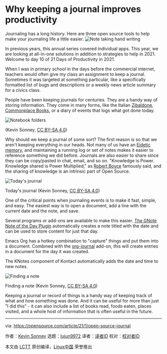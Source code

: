 [#]: collector: (lujun9972)
[#]: translator: (geekpi)
[#]: reviewer: ( )
[#]: publisher: ( )
[#]: url: ( )
[#]: subject: (Why keeping a journal improves productivity)
[#]: via: (https://opensource.com/article/21/1/open-source-journal)
[#]: author: (Kevin Sonney https://opensource.com/users/ksonney)

Why keeping a journal improves productivity
======
Journaling has a long history. Here are three open source tools to help
make your journaling life a little easier.
![Note taking hand writing][1]

In previous years, this annual series covered individual apps. This year, we are looking at all-in-one solutions in addition to strategies to help in 2021. Welcome to day 10 of 21 Days of Productivity in 2021.

When I was in primary school in the days before the commercial internet, teachers would often give my class an assignment to keep a journal. Sometimes it was targeted at something particular, like a specifically formatted list of bugs and descriptions or a weekly news article summary for a civics class.

People have been keeping journals for centuries. They are a handy way of storing information. They come in many forms, like the Italian [Zibaldone][2], [Commonplace Books][3], or a diary of events that logs what got done today.

![Notebook folders][4]

(Kevin Sonney, [CC BY-SA 4.0][5])

Why should we keep a journal of some sort? The first reason is so that we aren't keeping everything in our heads. Not many of us have an [Eidetic memory][6], and maintaining a running log or set of notes makes it easier to reference something we did before. Journals are also easier to share since they can be copy/pasted in chat, email, and so on. "Knowledge is Power. Knowledge shared is Power Multiplied," as [Robert Boyce][7] famously said, and the sharing of knowledge is an intrinsic part of Open Source.

![Today's journal][8]

Today's journal (Kevin Sonney, [CC BY-SA 4.0][5])

One of the critical points when journaling events is to make it fast, simple, and easy. The easiest way is to open a document, add a line with the current date and the note, and save.

Several programs or add-ons are available to make this easier. [The GNote Note of the Day Plugin][9] automatically creates a note titled with the date and can be used to store content for just that day.

Emacs Org has a hotkey combination to "capture" things and put them into a document. Combined with the [org-journal][10] add-on, this will create entries in a document for the day it was created.

The KNotes component of Kontact automatically adds the date and time to new notes.

![Finding a note][11]

Finding a note (Kevin Sonney, [CC BY-SA 4.0][5])

Keeping a journal or record of things is a handy way of keeping track of what and how something was done. And it can be useful for more than just "I did this" - it can also include a list of books read, foods eaten, places visited, and a whole host of information that is often useful in the future.

--------------------------------------------------------------------------------

via: https://opensource.com/article/21/1/open-source-journal

作者：[Kevin Sonney][a]
选题：[lujun9972][b]
译者：[译者ID](https://github.com/译者ID)
校对：[校对者ID](https://github.com/校对者ID)

本文由 [LCTT](https://github.com/LCTT/TranslateProject) 原创编译，[Linux中国](https://linux.cn/) 荣誉推出

[a]: https://opensource.com/users/ksonney
[b]: https://github.com/lujun9972
[1]: https://opensource.com/sites/default/files/styles/image-full-size/public/lead-images/note-taking.jpeg?itok=fiF5EBEb (Note taking hand writing)
[2]: https://en.wikipedia.org/wiki/Zibaldone
[3]: https://en.wikipedia.org/wiki/Commonplace_book
[4]: https://opensource.com/sites/default/files/pictures/day10-image1.png (Notebook folders)
[5]: https://creativecommons.org/licenses/by-sa/4.0/
[6]: https://en.wikipedia.org/wiki/Eidetic_memory
[7]: https://en.wikipedia.org/wiki/Robert_Boyce
[8]: https://opensource.com/sites/default/files/pictures/day10-image2.png (Today's journal)
[9]: https://help.gnome.org/users/gnote/unstable/addin-noteoftheday.html.en
[10]: https://github.com/bastibe/org-journal
[11]: https://opensource.com/sites/default/files/pictures/day10-image3.png (Finding a note)
